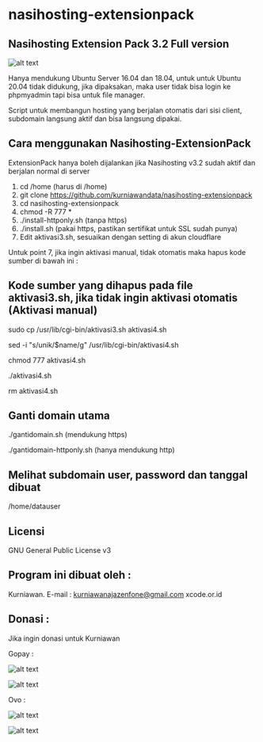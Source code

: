 # nasihosting-extensionpack


Nasihosting Extension Pack 3.2 Full version
--------------------
![alt text](http://xcode.or.id/04_small-logo.png)

Hanya mendukung Ubuntu Server 16.04 dan 18.04, untuk untuk Ubuntu 20.04 tidak didukung, jika dipaksakan, maka user tidak bisa login ke phpmyadmin tapi bisa untuk file manager. 

Script untuk membangun hosting yang berjalan otomatis dari sisi client, subdomain langsung aktif dan bisa langsung dipakai. 

Cara menggunakan Nasihosting-ExtensionPack
------------------------------------------
ExtensionPack hanya boleh dijalankan jika Nasihosting v3.2 sudah aktif dan berjalan normal di server
1. cd /home (harus di /home)
2. git clone https://github.com/kurniawandata/nasihosting-extensionpack
3. cd nasihosting-extensionpack
4. chmod -R 777 *
5. ./install-httponly.sh (tanpa https)
6. ./install.sh (pakai https, pastikan sertifikat untuk SSL sudah punya)
7. Edit aktivasi3.sh, sesuaikan dengan setting di akun cloudflare

Untuk point 7, jika ingin aktivasi manual, tidak otomatis maka hapus kode sumber di bawah ini :

Kode sumber yang dihapus pada file aktivasi3.sh, jika tidak ingin aktivasi otomatis (Aktivasi manual)
-------------
sudo cp /usr/lib/cgi-bin/aktivasi3.sh aktivasi4.sh

sed -i "s/unik/$name/g" /usr/lib/cgi-bin/aktivasi4.sh

chmod 777 aktivasi4.sh

./aktivasi4.sh

rm aktivasi4.sh

Ganti domain utama
------------
./gantidomain.sh (mendukung https)

./gantidomain-httponly.sh (hanya mendukung http)


Melihat subdomain user, password dan tanggal dibuat
------------
/home/datauser


Licensi
-------
GNU General Public License v3

Program ini dibuat oleh :
--------------------------------------------
Kurniawan. E-mail : kurniawanajazenfone@gmail.com
xcode.or.id


Donasi :
--------
Jika ingin donasi untuk Kurniawan

Gopay :

![alt text](https://kurniawan.xcode.or.id/gofood.png)

![alt text](https://kurniawan.xcode.or.id/gopay.png)

Ovo :

![alt text](https://kurniawan.xcode.or.id/ovo3.png)

![alt text](https://kurniawan.xcode.or.id/ovo2.png)
